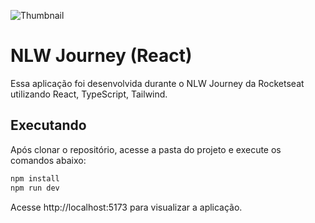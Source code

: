 ![Thumbnail](https://github.com/paulofreyyy/NLW-React/assets/74430831/7db10055-1dc7-49d5-9880-7573bb6f713a)

# NLW Journey (React)

Essa aplicação foi desenvolvida durante o NLW Journey da Rocketseat utilizando React, TypeScript, Tailwind.

## Executando

Após clonar o repositório, acesse a pasta do projeto e execute os comandos abaixo:

```sh
npm install
npm run dev
```

Acesse http://localhost:5173 para visualizar a aplicação.
